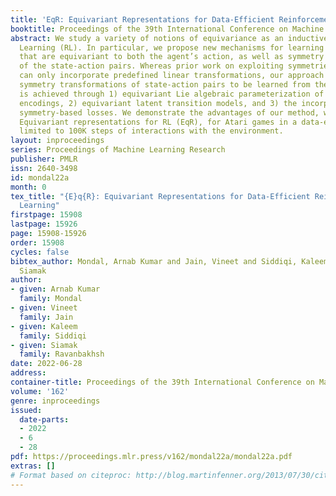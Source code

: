 ```yaml
---
title: 'EqR: Equivariant Representations for Data-Efficient Reinforcement Learning'
booktitle: Proceedings of the 39th International Conference on Machine Learning
abstract: We study a variety of notions of equivariance as an inductive bias in Reinforcement
  Learning (RL). In particular, we propose new mechanisms for learning representations
  that are equivariant to both the agent’s action, as well as symmetry transformations
  of the state-action pairs. Whereas prior work on exploiting symmetries in deep RL
  can only incorporate predefined linear transformations, our approach allows non-linear
  symmetry transformations of state-action pairs to be learned from the data. This
  is achieved through 1) equivariant Lie algebraic parameterization of state and action
  encodings, 2) equivariant latent transition models, and 3) the incorporation of
  symmetry-based losses. We demonstrate the advantages of our method, which we call
  Equivariant representations for RL (EqR), for Atari games in a data-efficient setting
  limited to 100K steps of interactions with the environment.
layout: inproceedings
series: Proceedings of Machine Learning Research
publisher: PMLR
issn: 2640-3498
id: mondal22a
month: 0
tex_title: "{E}q{R}: Equivariant Representations for Data-Efficient Reinforcement
  Learning"
firstpage: 15908
lastpage: 15926
page: 15908-15926
order: 15908
cycles: false
bibtex_author: Mondal, Arnab Kumar and Jain, Vineet and Siddiqi, Kaleem and Ravanbakhsh,
  Siamak
author:
- given: Arnab Kumar
  family: Mondal
- given: Vineet
  family: Jain
- given: Kaleem
  family: Siddiqi
- given: Siamak
  family: Ravanbakhsh
date: 2022-06-28
address:
container-title: Proceedings of the 39th International Conference on Machine Learning
volume: '162'
genre: inproceedings
issued:
  date-parts:
  - 2022
  - 6
  - 28
pdf: https://proceedings.mlr.press/v162/mondal22a/mondal22a.pdf
extras: []
# Format based on citeproc: http://blog.martinfenner.org/2013/07/30/citeproc-yaml-for-bibliographies/
---
```

